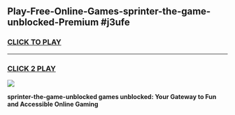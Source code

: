 
## Play-Free-Online-Games-sprinter-the-game-unblocked-Premium #j3ufe
<h3>
<a href="https://premium.freeplayer.one?title=sprinter-the-game-unblocked&ref=8M">CLICK TO PLAY</a></h3>
<hr>

<h3>
<a href="https://premium.freeplayer.one?title=sprinter-the-game-unblocked&ref=8M">CLICK 2 PLAY</a>
  
</h3>

<a href="https://premium.freeplayer.one?title=sprinter-the-game-unblocked&ref=8M"><img src="https://clearcache.store/games.png"></a>


**sprinter-the-game-unblocked games unblocked: Your Gateway to Fun and Accessible Online Gaming**
